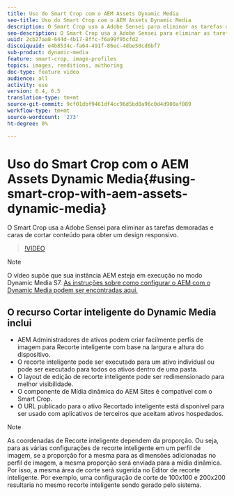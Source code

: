 ```yaml
---
title: Uso do Smart Crop com o AEM Assets Dynamic Media
seo-title: Uso do Smart Crop com o AEM Assets Dynamic Media
description: O Smart Crop usa a Adobe Sensei para eliminar as tarefas demoradas e caras de cortar conteúdo para obter um design responsivo.
seo-description: O Smart Crop usa a Adobe Sensei para eliminar as tarefas demoradas e caras de cortar conteúdo para obter um design responsivo.
uuid: 2cb27aa8-644d-4b17-8ffc-f6a99f95cfd2
discoiquuid: e4b8534c-fa64-491f-86ec-4dbe50cd6bf7
sub-product: dynamic-media
feature: smart-crop, image-profiles
topics: images, renditions, authoring
doc-type: feature video
audience: all
activity: use
version: 6.4, 6.5
translation-type: tm+mt
source-git-commit: 9cf01dbf9461df4cc96d5bd0a96c0d4d900af089
workflow-type: tm+mt
source-wordcount: '273'
ht-degree: 0%

---
```



# Uso do Smart Crop com o AEM Assets Dynamic Media{#using-smart-crop-with-aem-assets-dynamic-media}

O Smart Crop usa a Adobe Sensei para eliminar as tarefas demoradas e caras de cortar conteúdo para obter um design responsivo.

>[!VIDEO](https://video.tv.adobe.com/v/21519/)

>[!NOTE]
>
>O vídeo supõe que sua instância AEM esteja em execução no modo Dynamic Media S7. [As instruções sobre como configurar o AEM com o Dynamic Media podem ser encontradas aqui.](https://helpx.adobe.com/experience-manager/6-3/assets/using/config-dynamic-fp-14410.html)

## O recurso Cortar inteligente do Dynamic Media inclui

* AEM Administradores de ativos podem criar facilmente perfis de imagem para Recorte inteligente com base na largura e altura do dispositivo.
* O recorte inteligente pode ser executado para um ativo individual ou pode ser executado para todos os ativos dentro de uma pasta.
* O layout de edição de recorte inteligente pode ser redimensionado para melhor visibilidade.
* O componente de Mídia dinâmica do AEM Sites é compatível com o Smart Crop.
* O URL publicado para o ativo Recortado inteligente está disponível para ser usado com aplicativos de terceiros que aceitam ativos hospedados.

>[!NOTE]
>
>As coordenadas de Recorte inteligente dependem da proporção. Ou seja, para as várias configurações de recorte inteligente em um perfil de imagem, se a proporção for a mesma para as dimensões adicionadas no perfil de imagem, a mesma proporção será enviada para a mídia dinâmica. Por isso, a mesma área de corte será sugerida no Editor de recorte inteligente. Por exemplo, uma configuração de corte de 100x100 e 200x200 resultaria no mesmo recorte inteligente sendo gerado pelo sistema.
